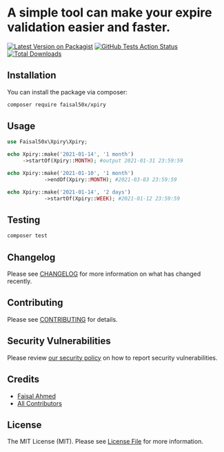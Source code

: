 # A simple tool can make your expire validation easier and faster.

[![Latest Version on Packagist](https://img.shields.io/packagist/v/faisal50x/xpiry.svg?style=flat-square)](https://packagist.org/packages/faisal50x/xpiry)
[![GitHub Tests Action Status](https://img.shields.io/github/workflow/status/faisal50x/xpiry/run-tests?label=tests)](https://github.com/faisal50x/xpiry/actions?query=workflow%3Arun-tests+branch%3Amaster)
[![Total Downloads](https://img.shields.io/packagist/dt/faisal50x/xpiry.svg?style=flat-square)](https://packagist.org/packages/faisal50x/xpiry)



## Installation

You can install the package via composer:

```bash
composer require faisal50x/xpiry
```

## Usage

```php
use Faisal50x\Xpiry\Xpiry;

echo Xpiry::make('2021-01-14', '1 month')
  	 ->startOf(Xpiry::MONTH); #output 2021-01-31 23:59:59

echo Xpiry::make('2021-01-10', '1 month')
            ->endOf(Xpiry::MONTH); #2021-03-03 23:59:59

echo Xpiry::make('2021-01-14', '2 days')
            ->startOf(Xpiry::WEEK); #2021-01-12 23:59:59
```

## Testing

```bash
composer test
```

## Changelog

Please see [CHANGELOG](CHANGELOG.md) for more information on what has changed recently.

## Contributing

Please see [CONTRIBUTING](.github/CONTRIBUTING.md) for details.

## Security Vulnerabilities

Please review [our security policy](../../security/policy) on how to report security vulnerabilities.

## Credits

- [Faisal Ahmed](https://github.com/Faisal50x)
- [All Contributors](../../contributors)

## License

The MIT License (MIT). Please see [License File](LICENSE.md) for more information.
